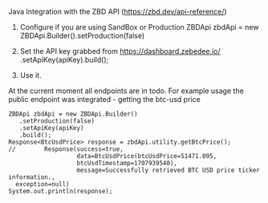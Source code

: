 Java Integration with the ZBD API (https://zbd.dev/api-reference/)

1) Configure if you are using SandBox or Production
   ZBDApi zbdApi = new ZBDApi.Builder().setProduction(false)

2) Set the API key grabbed from https://dashboard.zebedee.io/ .setApiKey(apiKey).build();

3) Use it.

At the current moment all endpoints are in todo. For example usage the public endpoint was integrated - getting the
btc-usd price

```
ZBDApi zbdApi = new ZBDApi.Builder()
   .setProduction(false)
   .setApiKey(apiKey)
   .build(); 
Response<BtcUsdPrice> response = zbdApi.utility.getBtcPrice();
//        Response(success=true, 
                   data=BtcUsdPrice(btcUsdPrice=51471.095,
                   btcUsdTimestamp=1707939540), 
                   message=Successfully retrieved BTC USD price ticker information.,
  exception=null)
System.out.println(response);
```